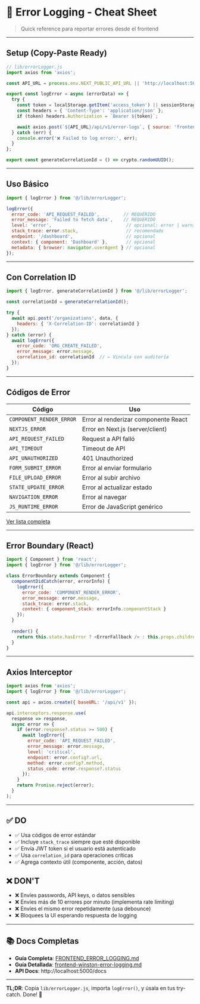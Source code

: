 # 🚀 Error Logging - Cheat Sheet

> Quick reference para reportar errores desde el frontend

---

## Setup (Copy-Paste Ready)

```javascript
// lib/errorLogger.js
import axios from 'axios';

const API_URL = process.env.NEXT_PUBLIC_API_URL || 'http://localhost:5000';

export const logError = async (errorData) => {
  try {
    const token = localStorage.getItem('access_token') || sessionStorage.getItem('access_token');
    const headers = { 'Content-Type': 'application/json' };
    if (token) headers.Authorization = `Bearer ${token}`;

    await axios.post(`${API_URL}/api/v1/error-logs`, { source: 'frontend', ...errorData }, { headers });
  } catch (err) {
    console.error('❌ Failed to log error:', err);
  }
};

export const generateCorrelationId = () => crypto.randomUUID();
```

---

## Uso Básico

```javascript
import { logError } from '@/lib/errorLogger';

logError({
  error_code: 'API_REQUEST_FAILED',         // REQUERIDO
  error_message: 'Failed to fetch data',    // REQUERIDO
  level: 'error',                            // opcional: error | warning | critical
  stack_trace: error.stack,                  // recomendado
  endpoint: '/dashboard',                    // opcional
  context: { component: 'Dashboard' },       // opcional
  metadata: { browser: navigator.userAgent } // opcional
});
```

---

## Con Correlation ID

```javascript
import { logError, generateCorrelationId } from '@/lib/errorLogger';

const correlationId = generateCorrelationId();

try {
  await api.post('/organizations', data, {
    headers: { 'X-Correlation-ID': correlationId }
  });
} catch (error) {
  await logError({
    error_code: 'ORG_CREATE_FAILED',
    error_message: error.message,
    correlation_id: correlationId  // ← Vincula con auditoría
  });
}
```

---

## Códigos de Error

| Código | Uso |
|--------|-----|
| `COMPONENT_RENDER_ERROR` | Error al renderizar componente React |
| `NEXTJS_ERROR` | Error en Next.js (server/client) |
| `API_REQUEST_FAILED` | Request a API falló |
| `API_TIMEOUT` | Timeout de API |
| `API_UNAUTHORIZED` | 401 Unauthorized |
| `FORM_SUBMIT_ERROR` | Error al enviar formulario |
| `FILE_UPLOAD_ERROR` | Error al subir archivo |
| `STATE_UPDATE_ERROR` | Error al actualizar estado |
| `NAVIGATION_ERROR` | Error al navegar |
| `JS_RUNTIME_ERROR` | Error de JavaScript genérico |

[Ver lista completa](./FRONTEND_ERROR_LOGGING.md#códigos-de-error-estándar)

---

## Error Boundary (React)

```javascript
import { Component } from 'react';
import { logError } from '@/lib/errorLogger';

class ErrorBoundary extends Component {
  componentDidCatch(error, errorInfo) {
    logError({
      error_code: 'COMPONENT_RENDER_ERROR',
      error_message: error.message,
      stack_trace: error.stack,
      context: { component_stack: errorInfo.componentStack }
    });
  }
  
  render() {
    return this.state.hasError ? <ErrorFallback /> : this.props.children;
  }
}
```

---

## Axios Interceptor

```javascript
import axios from 'axios';
import { logError } from '@/lib/errorLogger';

const api = axios.create({ baseURL: '/api/v1' });

api.interceptors.response.use(
  response => response,
  async error => {
    if (error.response?.status >= 500) {
      await logError({
        error_code: 'API_REQUEST_FAILED',
        error_message: error.message,
        level: 'critical',
        endpoint: error.config?.url,
        method: error.config?.method,
        status_code: error.response?.status
      });
    }
    return Promise.reject(error);
  }
);
```

---

## ✅ DO

- ✅ Usa códigos de error estándar
- ✅ Incluye `stack_trace` siempre que esté disponible
- ✅ Envía JWT token si el usuario está autenticado
- ✅ Usa `correlation_id` para operaciones críticas
- ✅ Agrega contexto útil (componente, acción, datos)

## ❌ DON'T

- ❌ Envíes passwords, API keys, o datos sensibles
- ❌ Envíes más de 10 errores por minuto (implementa rate limiting)
- ❌ Envíes el mismo error repetidamente (usa debounce)
- ❌ Bloquees la UI esperando respuesta de logging

---

## 📚 Docs Completas

- **Guía Completa**: [FRONTEND_ERROR_LOGGING.md](./FRONTEND_ERROR_LOGGING.md)
- **Guía Detallada**: [frontend-winston-error-logging.md](./frontend-winston-error-logging.md)
- **API Docs**: http://localhost:5000/docs

---

**TL;DR**: Copia `lib/errorLogger.js`, importa `logError()`, y úsala en tus try-catch. Done! 🎉
